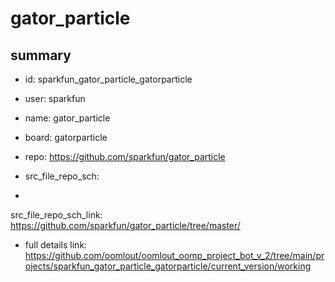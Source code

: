 # gator_particle
 
## summary 
* id: sparkfun_gator_particle_gatorparticle
* user: sparkfun
* name: gator_particle
* board: gatorparticle
* repo: https://github.com/sparkfun/gator_particle



* src_file_repo_sch: 
*
 src_file_repo_sch_link: https://github.com/sparkfun/gator_particle/tree/master/
* full details link: https://github.com/oomlout/oomlout_oomp_project_bot_v_2/tree/main/projects/sparkfun_gator_particle_gatorparticle/current_version/working  






